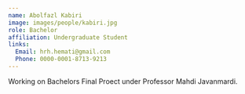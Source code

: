 ```yaml
---
name: Abolfazl Kabiri
image: images/people/kabiri.jpg
role: Bachelor
affiliation: Undergraduate Student
links:
  Email: hrh.hemati@gmail.com
  Phone: 0000-0001-8713-9213
---
```


Working on Bachelors Final Proect under Professor Mahdi Javanmardi.

